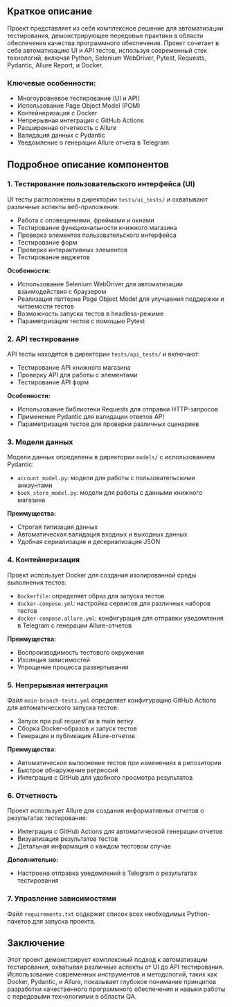 ## Краткое описание

Проект представляет из себя комплексное решение для автоматизации тестирования, демонстрирующее передовые практики в области обеспечения качества программного обеспечения. Проект сочетает в себе автоматизацию UI и API тестов, используя современный стек технологий, включая Python, Selenium WebDriver, Pytest, Requests, Pydantic, Allure Report, и Docker.

### Ключевые особенности:
- Многоуровневое тестирование (UI и API)
- Использование Page Object Model (POM)
- Контейнеризация с Docker
- Непрерывная интеграция с GitHub Actions
- Расширенная отчетность с Allure
- Валидация данных с Pydantic
- Уведомление о генерации Allure отчета в Telegram


## Подробное описание компонентов

### 1. Тестирование пользовательского интерфейса (UI)

UI тесты расположены в директории `tests/ui_tests/` и охватывают различные аспекты веб-приложения:

- Работа с оповещениями, фреймами и окнами
- Тестирование функциональности книжного магазина
- Проверка элементов пользовательского интерфейса
- Тестирование форм
- Проверка интерактивных элементов
- Тестирование виджетов

**Особенности:**
- Использование Selenium WebDriver для автоматизации взаимодействия с браузером
- Реализация паттерна Page Object Model для улучшения поддержки и читаемости тестов
- Возможность запуска тестов в headless-режиме
- Параметризация тестов с помощью Pytest

### 2. API тестирование

API тесты находятся в директории `tests/api_tests/` и включают:

- Тестирование API книжного магазина
- Проверку API для работы с элементами
- Тестирование API форм

**Особенности:**
- Использование библиотеки Requests для отправки HTTP-запросов
- Применение Pydantic для валидации ответов API
- Параметризация тестов для проверки различных сценариев

### 3. Модели данных

Модели данных определены в директории `models/` с использованием Pydantic:

- `account_model.py`: модели для работы с пользовательскими аккаунтами
- `book_store_model.py`: модели для работы с данными книжного магазина

**Преимущества:**
- Строгая типизация данных
- Автоматическая валидация входных и выходных данных
- Удобная сериализация и десериализация JSON

### 4. Контейнеризация

Проект использует Docker для создания изолированной среды выполнения тестов:

- `Dockerfile`: определяет образ для запуска тестов
- `docker-compose.yml`: настройка сервисов для различных наборов тестов
- `docker-compose.allure.yml`: конфигурация для отправки уведомления в Telegram с генерации Allure-отчетов

**Преимущества:**
- Воспроизводимость тестового окружения
- Изоляция зависимостей
- Упрощение процесса развертывания

### 5. Непрерывная интеграция

Файл `main-branch-tests.yml` определяет конфигурацию GitHub Actions для автоматического запуска тестов:

- Запуск при pull request'ах в main ветку
- Сборка Docker-образов и запуск тестов
- Генерация и публикация Allure-отчетов

**Преимущества:**
- Автоматическое выполнение тестов при изменениях в репозитории
- Быстрое обнаружение регрессий
- Интеграция с GitHub для удобного просмотра результатов

### 6. Отчетность

Проект использует Allure для создания информативных отчетов о результатах тестирования:

- Интеграция с GitHub Actions для автоматической генерации отчетов
- Визуализация результатов тестов
- Детальная информация о каждом тестовом случае

**Дополнительно:**
- Настроена отправка уведомлений в Telegram о результатах тестирования

### 7. Управление зависимостями

Файл `requirements.txt` содержит список всех необходимых Python-пакетов для запуска проекта.

## Заключение

Этот проект демонстрирует комплексный подход к автоматизации тестирования, охватывая различные аспекты от UI до API тестирования. Использование современных инструментов и методологий, таких как Docker, Pydantic, и Allure, показывает глубокое понимание принципов разработки качественного программного обеспечения и навыки работы с передовыми технологиями в области QA.